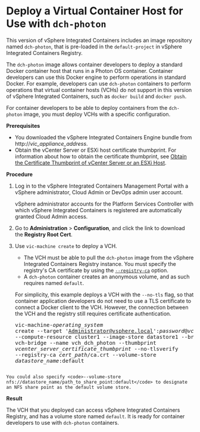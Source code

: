 # Deploy a Virtual Container Host for Use with `dch-photon` #

This version of vSphere Integrated Containers includes an image repository named `dch-photon`, that is pre-loaded in the `default-project` in vSphere Integrated Containers Registry. 

The `dch-photon` image allows container developers to deploy a standard Docker container host that runs in a Photon OS container. Container developers can use this Docker engine to perform operations in standard Docker. For example, developers can use `dch-photon` containers to perform operations that virtual container hosts (VCHs) do not support in this version of vSphere Integrated Containers, such as `docker build` and `docker push`.

For container developers to be able to deploy containers from the `dch-photon` image, you must deploy VCHs with a specific configuration.

**Prerequisites**

- You downloaded the vSphere Integrated Containers Engine bundle from  http://<i>vic_appliance_address</i>.
- Obtain the vCenter Server or ESXi host certificate thumbprint. For information about how to obtain the certificate thumbprint, see [Obtain the Certificate Thumbprint of vCenter Server or an ESXi Host](obtain_thumbprint.md).

**Procedure**

1. Log in to the vSphere Integrated Containers Management Portal with a vSphere administrator, Cloud Admin or DevOps admin user account.

    vSphere administrator accounts for the Platform Services Controller with which vSphere Integrated Containers is registered are automatically granted Cloud Admin access.
2. Go to **Administration** > **Configuration**, and click the link to download the **Registry Root Cert**.
3. Use `vic-machine create` to deploy a VCH.

    - The VCH must be able to pull the `dch-photon` image from the vSphere Integrated Containers Registry instance. You must specify the registry's CA certificate by using the [`--registry-ca`](vch_installer_options.md#registry-ca) option.
    - A `dch-photon` container creates an anonymous volume, and as such requires named `default`.

     For simplicity, this example deploys a VCH with the `--no-tls` flag, so that container application developers do not need to use a TLS certificate to connect a Docker client to the VCH. However, the connection between the VCH and the registry still requires certificate authentication.<pre>vic-machine-<i>operating_system</i> create
--target 'Administrator@vsphere.local':<i>password</i>@<i>vcenter_server_address</i>/dc1
--compute-resource cluster1
--image-store datastore1
--bridge-network vch-bridge
--name vch_dch_photon
--thumbprint <i>vcenter_server_certificate_thumbprint</i>
--no-tlsverify
--registry-ca <i>cert_path</i>/ca.crt
--volume-store <i>datastore_name</i>:default
</pre>

    You could also specify <code>--volume-store nfs://datastore_name/path_to_share_point:default</code> to designate an NFS share point as the default volume store.

**Result**

The VCH that you deployed can access vSphere Integrated Containers Registry, and has a volume store named `default`. It is ready for container developers to use with `dch-photon` containers.